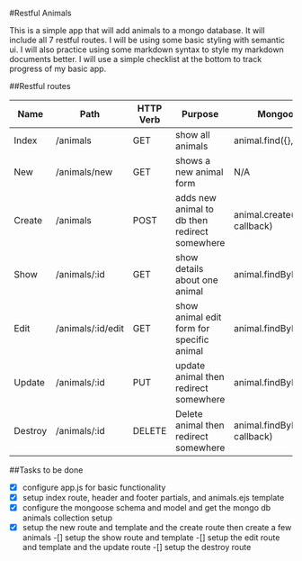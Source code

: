 #Restful Animals

This is a simple app that will add animals to a mongo database. It will include all 7 restful routes. I will be using some basic styling with semantic ui. I will also practice using some markdown syntax to style my markdown documents better. I will use a simple checklist at the bottom to track progress of my basic app.

##Restful routes

Name | Path | HTTP Verb | Purpose | Mongoose Method
---- | ---- | --------- | ------- | ---------------
Index | /animals | GET | show all animals | animal.find({}, callback)
New | /animals/new | GET | shows a new animal form | N/A
Create | /animals | POST | adds new animal to db then redirect somewhere | animal.create(animal object, callback)
Show | /animals/:id | GET | show details about one animal | animal.findById(id, callback)
Edit | /animals/:id/edit | GET | show animal edit form for specific animal | animal.findById(id, callback)
Update | /animals/:id | PUT | update animal then redirect somewhere | animal.findByIdAndUpdate
Destroy | /animals/:id | DELETE | Delete animal then redirect somewhere | animal.findByIdAndRemove(id, callback)

##Tasks to be done

-[x] configure app.js for basic functionality
-[x] setup index route, header and footer partials, and animals.ejs template
-[x] configure the mongoose schema and model and get the mongo db animals collection setup
-[x] setup the new route and template and the create route then create a few animals
-[] setup the show route and template
-[] setup the edit route and template and the update route
-[] setup the destroy route